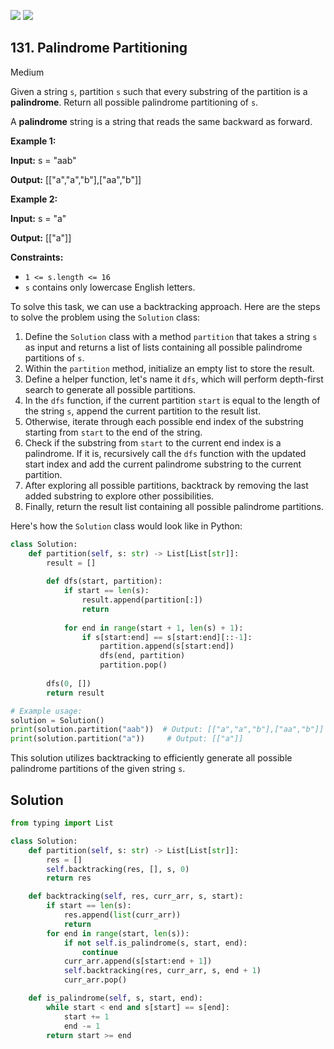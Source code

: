 [![](https://img.shields.io/github/stars/LeetCode-in-Python/LeetCode-in-Python?label=Stars&style=flat-square)](https://github.com/LeetCode-in-Python/LeetCode-in-Python)
[![](https://img.shields.io/github/forks/LeetCode-in-Python/LeetCode-in-Python?label=Fork%20me%20on%20GitHub%20&style=flat-square)](https://github.com/LeetCode-in-Python/LeetCode-in-Python/fork)

## 131\. Palindrome Partitioning

Medium

Given a string `s`, partition `s` such that every substring of the partition is a **palindrome**. Return all possible palindrome partitioning of `s`.

A **palindrome** string is a string that reads the same backward as forward.

**Example 1:**

**Input:** s = "aab"

**Output:** [["a","a","b"],["aa","b"]] 

**Example 2:**

**Input:** s = "a"

**Output:** [["a"]] 

**Constraints:**

*   `1 <= s.length <= 16`
*   `s` contains only lowercase English letters.

To solve this task, we can use a backtracking approach. Here are the steps to solve the problem using the `Solution` class:

1. Define the `Solution` class with a method `partition` that takes a string `s` as input and returns a list of lists containing all possible palindrome partitions of `s`.
2. Within the `partition` method, initialize an empty list to store the result.
3. Define a helper function, let's name it `dfs`, which will perform depth-first search to generate all possible partitions.
4. In the `dfs` function, if the current partition `start` is equal to the length of the string `s`, append the current partition to the result list.
5. Otherwise, iterate through each possible end index of the substring starting from `start` to the end of the string.
6. Check if the substring from `start` to the current end index is a palindrome. If it is, recursively call the `dfs` function with the updated start index and add the current palindrome substring to the current partition.
7. After exploring all possible partitions, backtrack by removing the last added substring to explore other possibilities.
8. Finally, return the result list containing all possible palindrome partitions.

Here's how the `Solution` class would look like in Python:

```python
class Solution:
    def partition(self, s: str) -> List[List[str]]:
        result = []
        
        def dfs(start, partition):
            if start == len(s):
                result.append(partition[:])
                return
            
            for end in range(start + 1, len(s) + 1):
                if s[start:end] == s[start:end][::-1]:
                    partition.append(s[start:end])
                    dfs(end, partition)
                    partition.pop()
        
        dfs(0, [])
        return result

# Example usage:
solution = Solution()
print(solution.partition("aab"))  # Output: [["a","a","b"],["aa","b"]]
print(solution.partition("a"))     # Output: [["a"]]
```

This solution utilizes backtracking to efficiently generate all possible palindrome partitions of the given string `s`.

## Solution

```python
from typing import List

class Solution:
    def partition(self, s: str) -> List[List[str]]:
        res = []
        self.backtracking(res, [], s, 0)
        return res

    def backtracking(self, res, curr_arr, s, start):
        if start == len(s):
            res.append(list(curr_arr))
            return
        for end in range(start, len(s)):
            if not self.is_palindrome(s, start, end):
                continue
            curr_arr.append(s[start:end + 1])
            self.backtracking(res, curr_arr, s, end + 1)
            curr_arr.pop()

    def is_palindrome(self, s, start, end):
        while start < end and s[start] == s[end]:
            start += 1
            end -= 1
        return start >= end
```